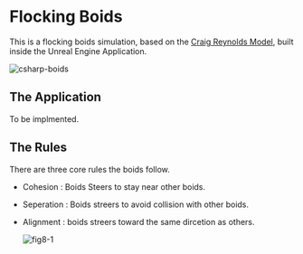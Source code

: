 # Flocking Boids

This is a flocking boids simulation, based on the [Craig Reynolds Model](https://www.red3d.com/cwr/boids/), built inside the Unreal Engine Application.

![csharp-boids](https://github.com/BoonBoonBoonBoon/FlockingUnreal/assets/84918413/29c6f826-73d0-43bd-9f02-7924882f7e7c)

## The Application
To be implmented.

## The Rules

There are three core rules the boids follow.

* Cohesion : Boids Steers to stay near other boids.
- Seperation : Boids streers to avoid collision with other boids.
* Alignment : boids streers toward the same dircetion as others.

  ![fig8-1](https://github.com/BoonBoonBoonBoon/FlockingUnreal/assets/84918413/431d1c1d-16c2-4e4d-9f7f-c0e0fdfbea71)
